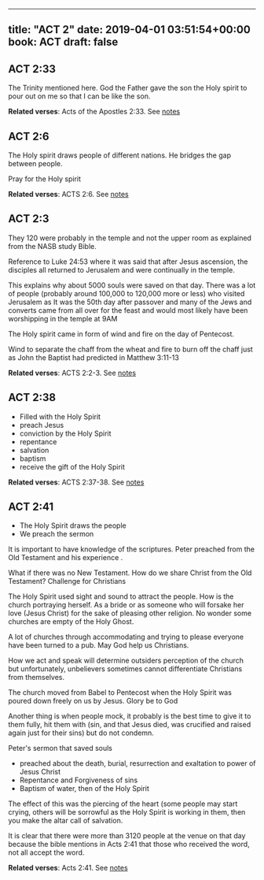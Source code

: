 
---
title: "ACT 2"
date: 2019-04-01 03:51:54+00:00
book: ACT
draft: false
---

## ACT 2:33

The Trinity mentioned here. God the Father gave the son the Holy spirit to pour out on me so that I can be like the son.

**Related verses**: Acts of the Apostles 2:33. See [notes](https://my.bible.com/notes/3132597434942480508)


## ACT 2:6

The Holy spirit draws people of different nations. He bridges the gap between people.

Pray for the Holy spirit

**Related verses**: ACTS 2:6. See [notes](https://my.bible.com/notes/3096145900482585138)


## ACT 2:3

They 120 were probably in the temple and not the upper room as explained from the NASB study Bible.

Reference to Luke 24:53 where it was said that after Jesus ascension, the disciples all returned to Jerusalem and were continually in the temple.

This explains why about 5000 souls were saved on that day. There was a lot of people (probably around 100,000 to 120,000 more or less) who visited Jerusalem as It was the 50th day after passover and many of the Jews and converts came from all over for the feast and would most likely have been worshipping in the temple at 9AM 

The Holy spirit came in form of wind and fire on the day of Pentecost.

Wind to separate the chaff from the wheat and fire to burn off the chaff just as John the Baptist had predicted in Matthew 3:11-13

**Related verses**: ACTS 2:2-3. See [notes](https://my.bible.com/notes/2913866396696568358)


## ACT 2:38

- Filled with the Holy Spirit 
- preach Jesus
- conviction by the Holy Spirit 
- repentance
- salvation 
- baptism 
- receive the gift of the Holy Spirit

**Related verses**: ACTS 2:37-38. See [notes](https://my.bible.com/notes/2651880302595269262)


## ACT 2:41

- The Holy Spirit draws the people
- We preach the sermon

It is important to have knowledge of the scriptures. Peter preached from the Old Testament and his experience .

What if there was no New Testament. How do we share Christ from the Old Testament? Challenge for Christians

The Holy Spirit used sight and sound to attract the people. How is the church portraying herself. As a bride or as someone who will forsake her love (Jesus Christ) for the sake of pleasing other religion. No wonder some churches are empty of the Holy Ghost. 

A lot of churches through accommodating and trying to please everyone have been turned to a pub. May God help us Christians.

How we act and speak will determine outsiders perception of the church but unfortunately, unbelievers sometimes cannot differentiate Christians from themselves.

The church moved from Babel to Pentecost when the Holy Spirit was poured down freely on us by Jesus. Glory be to God

Another thing is when people mock, it probably is the best time to give it to them fully, hit them with (sin, and that Jesus died, was crucified and raised again just for their sins) but do not condemn.


Peter's sermon that saved souls

- preached about the death, burial, resurrection and exaltation to power of Jesus Christ
- Repentance and Forgiveness of sins
- Baptism of water, then of the Holy Spirit 

The effect of this was the piercing of the heart (some people may start crying, others will be sorrowful as the Holy Spirit is working in them, then you make the altar call of salvation.

It is clear that there were more than 3120 people at the venue on that day because the bible mentions in Acts 2:41 that those who received the word, not all accept the word.

**Related verses**: Acts 2:41. See [notes](https://my.bible.com/notes/2410062421240307986)

